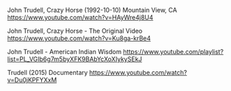 John Trudell, Crazy Horse (1992-10-10) Mountain View, CA
https://www.youtube.com/watch?v=HAyWre4j8U4

John Trudell, Crazy Horse - The Original Video
https://www.youtube.com/watch?v=Ku8ga-krBe4

John Trudell - American Indian Wisdom
https://www.youtube.com/playlist?list=PL_VGIb6g7m5byXFK9BAbYcXoXIykySEkJ

Trudell (2015) Documentary
https://www.youtube.com/watch?v=Du0jKPFYXxM
